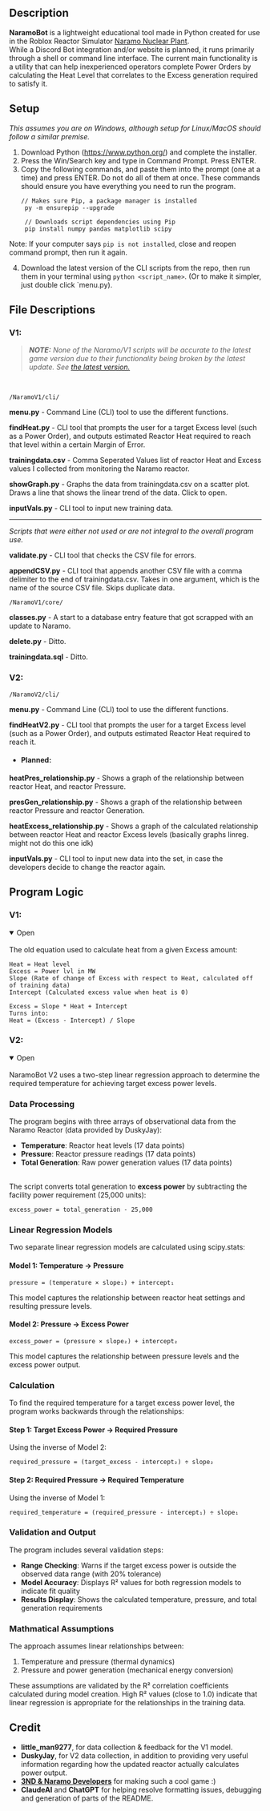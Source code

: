
## Description
**NaramoBot** is a lightweight educational tool made in Python created for use in the Roblox Reactor Simulator [Naramo Nuclear Plant](https://www.roblox.com/games/98626216952426/UPDATE-Naramo-Nuclear-Plant). <br/>
While a Discord Bot integration and/or website is planned, it runs primarily through a shell or command line interface.
The current main functionality is a utility that can help inexperienced operators complete Power Orders by calculating the Heat Level that correlates to the Excess generation required to satisfy it. 

## Setup
*This assumes you are on Windows, although setup for Linux/MacOS should follow a similar premise.*

1. Download Python (https://www.python.org/) and complete the installer.
2. Press the Win/Search key and type in Command Prompt. Press ENTER.
3. Copy the following commands, and paste them into the prompt (one at a time) and press ENTER. Do not do all of them at once.
These commands should ensure you have everything you need to run the program.
   ```
   // Makes sure Pip, a package manager is installed
	py -m ensurepip --upgrade 

	// Downloads script dependencies using Pip
	pip install numpy pandas matplotlib scipy 
	```

Note: If your computer says `pip is not installed`, close and reopen command prompt, then run it again.

4. Download the latest version of the CLI scripts from the repo, then run them in your terminal using `python <script_name>`. (Or to make it simpler, just double click `menu.py).

## File Descriptions

### V1:
> **_NOTE:_**  *None of the Naramo/V1 scripts will be accurate to the latest game version due to their functionality being broken by the latest update. See [the latest version.](https://github.com/slo0py/NaramoBot/?tab=readme-ov-file#v2)* 

<br/>

`/NaramoV1/cli/`

**menu.py** - Command Line (CLI) tool to use the different functions.

**findHeat.py** - CLI tool that prompts the user for a target Excess level (such as a Power Order), and outputs estimated Reactor Heat required to reach that level within a certain Margin of Error.

**trainingdata.csv** - Comma Seperated Values list of reactor Heat and Excess values I collected from monitoring the Naramo reactor.

**showGraph.py** - Graphs the data from trainingdata.csv on a scatter plot. Draws a line that shows the linear trend of the data. Click to open.

**inputVals.py** - CLI tool to input new training data.

---

*Scripts that were either not used or are not integral to the overall program use.*

**validate.py** - CLI tool that checks the CSV file for errors. 

**appendCSV.py** - CLI tool that appends another CSV file with a comma delimiter to the end of trainingdata.csv. Takes in one argument, which is the name of the source CSV file. Skips duplicate data.

`/NaramoV1/core/`

**classes.py** - A start to a database entry feature that got scrapped with an update to Naramo.

**delete.py** - Ditto.

**trainingdata.sql** - Ditto.

### V2:
`/NaramoV2/cli/` <br/>

**menu.py** - Command Line (CLI) tool to use the different functions.

**findHeatV2.py** - CLI tool that prompts the user for a target Excess level (such as a Power Order), and outputs estimated Reactor Heat required to reach it.

- #### Planned:<br/>
**heatPres_relationship.py** - Shows a graph of the relationship between reactor Heat, and reactor Pressure.

**presGen_relationship.py** - Shows a graph of the relationship between reactor Pressure and reactor Generation.

**heatExcess_relationship.py** - Shows a graph of the calculated relationship between reactor Heat and reactor Excess levels (basically graphs linreg. might not do this one idk)

**inputVals.py** - CLI tool to input new data into the set, in case the developers decide to change the reactor again.

## Program Logic

### V1:
<details open>
<summary>Open</summary>
<br>
The old equation used to calculate heat from a given Excess amount:

	Heat = Heat level 
	Excess = Power lvl in MW
	Slope (Rate of change of Excess with respect to Heat, calculated off of training data)
	Intercept (Calculated excess value when heat is 0)
	
	Excess = Slope * Heat + Intercept
	Turns into:
	Heat = (Excess - Intercept) / Slope
</details>



### V2:

<details open>
<summary>Open</summary>
<br>
NaramoBot V2 uses a two-step linear regression approach to determine the required temperature for achieving target excess power levels.

### Data Processing

The program begins with three arrays of observational data from the Naramo Reactor (data provided by DuskyJay):
- **Temperature**: Reactor heat levels (17 data points) 
- **Pressure**: Reactor pressure readings (17 data points) 
- **Total Generation**: Raw power generation values (17 data points) <br/><br/>


The script converts total generation to **excess power** by subtracting the facility power requirement (25,000 units):
```
excess_power = total_generation - 25,000
```

### Linear Regression Models

Two separate linear regression models are calculated using scipy.stats:

#### Model 1: Temperature → Pressure
```
pressure = (temperature × slope₁) + intercept₁
```
This model captures the relationship between reactor heat settings and resulting pressure levels.

#### Model 2: Pressure → Excess Power
```
excess_power = (pressure × slope₂) + intercept₂
```
This model captures the relationship between pressure levels and the excess power output.

### Calculation

To find the required temperature for a target excess power level, the program works backwards through the relationships:

#### Step 1: Target Excess Power → Required Pressure
Using the inverse of Model 2:
```
required_pressure = (target_excess - intercept₂) ÷ slope₂
```

#### Step 2: Required Pressure → Required Temperature  
Using the inverse of Model 1:
```
required_temperature = (required_pressure - intercept₁) ÷ slope₁
```

### Validation and Output

The program includes several validation steps:
- **Range Checking**: Warns if the target excess power is outside the observed data range (with 20% tolerance)
- **Model Accuracy**: Displays R² values for both regression models to indicate fit quality
- **Results Display**: Shows the calculated temperature, pressure, and total generation requirements

### Mathmatical Assumptions

The approach assumes linear relationships between:
1. Temperature and pressure (thermal dynamics)
2. Pressure and power generation (mechanical energy conversion)

These assumptions are validated by the R² correlation coefficients calculated during model creation. High R² values (close to 1.0) indicate that linear regression is appropriate for the relationships in the training data.
</details>





## Credit
- **little_man9277**, for data collection & feedback for the V1 model.
- **DuskyJay**, for V2 data collection, in addition to providing very useful information regarding how the updated reactor actually calculates power output.
- **[3ND & Naramo Developers](https://www.roblox.com/communities/2704934/The-Noobic-Stratocracy#!/about)** 	for making such a cool game :)
- **ClaudeAI** and **ChatGPT** for helping resolve formatting issues, debugging and generation of parts of the README.
